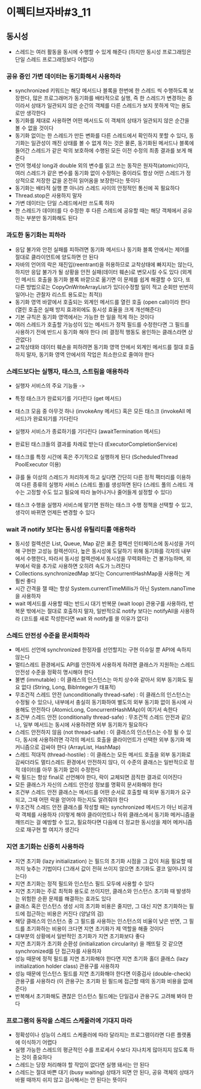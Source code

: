 #  이펙티브자바#3_11
## 동시성
* 스레드는 여러 활동을 동시에 수행할 수 있게 해준다 (하지만 동시성 프로그래밍은 단일 스레드 프로그래밍보다 어렵다)

### 공유 중인 가변 데이터는 동기화해서 사용하라
* synchronized 키워드는 해당 메서드나 블록을 한번에 한 스레드 씩 수행하도록 보장한다, 많은 프로그래머가 동기화를 배타적으로 실행, 즉 한 스레드가 변경하는 중이라서 상태가 일관되지 않은 순간의 객체를 다른 스레드가 보지 못하게 막는 용도로만 생각한다
* 동기화를 제대로 사용하면 어떤 메서드도 이 객체의 상태가 일관되지 않은 순간을 볼 수 없을 것이다
* 동기화 없이는 한 스레드가 만든 변화를 다른 스레드에서 확인하지 못할 수 있다, 동기화는 일관성이 깨진 상태를 볼 수 없게 하는 것은 물론, 동기화된 메서드나 블록에 들어간 스레드가 같은 락의 보호하에 수행된 모든 이전 수정의 최종 결과를 보게 해준다
* 언어 명세상 long과 double 외의 변수를 읽고 쓰는 동작은 원자적(atomic)이다, 여러 스레드가 같은 변수를 동기화 없이 수정하는 중이라도 항상 어떤 스레드가 정상적으로 저장한 값을 온전히 읽어옴을 보장한다는 뜻이다
* 동기화는 배타적 실행 뿐 아니라 스레드 사이의 안정적인 통신에 꼭 필요하다
* Thread.stop은 사용하지 말자
* 가변 데이터는 단일 스레드에서만 쓰도록 하자
* 한 스레드가 데이터를 다 수정한 후 다른 스레드에 공유할 때는 해당 객체에서 공유하는 부분만 동기화해도 된다

### 과도한 동기화는 피하라
* 응답 불가와 안전 실패를 피하려면 동기화 메서드나 동기화 블록 안에서는 제어를 절대로 클라이언트에 양도하면 안 된다
* 자바의 언어의 락은 재진입(reentrant)을 허용하므로 교착상태에 빠지지는 않는다, 하지만 응답 불가가 될 상황을 안전 실패(데이터 훼손)로 변모시킬 수도 있다 (외계인 메서드 호출을 동기화 블록 바깥으로 옮기면 이 문제를 쉽게 해결할 수 있다, 또 다른 방법으로는 CopyOnWriteArrayList가 있다(수정할 일이 적고 순회만 빈번히 일어나는 관찰자 리스트 용도로는 최적))
* 동기화 영역 바깥에서 호출되는 외계인 메서드를 열린 호출 (open call)이라 한다 (열린 호출은 실패 방지 효과외에도 동시성 효율을 크게 개선해준다)
* 기본 규칙은 동기화 영역에서는 가능한 한 일을 적게 하는 것이다
* 여러 스레드가 호출할 가능성이 있는 메서드가 정적 필드를 수정한다면 그 필드를 사용하기 전에 반드시 동기화 해야 한다 (비 결정적 행동도 용인하는 클래스라면 상관없다)
* 교착상태와 데이터 훼손을 피하려면 동기화 영역 안에서 외계인 메서드를 절대 호출하지 말자, 동기화 영역 안에서의 작업은 최소한으로 줄여야 한다

### 스레드보다는 실행자, 태스크, 스트림을 애용하라
* 실행자 서비스의 주요 기능들 ->
* 특정 태스크가 완료되기를 기다린다 (get 메서드)
* 태스크 모음 중 아무것 하나 (invokeAny 메서드) 혹은 모든 태스크 (invokeAll 메서드)가 완료되기를 기다린다
* 실행자 서비스가 종료하기를 기다린다 (awaitTermination 메서드)
* 완료된 태스크들의 결과를 차례로 받는다 (ExecutorCompletionService)
* 태스크를 특정 시간에 혹은 주기적으로 실행하게 된다 (ScheduledThread PoolExecutor 이용)

* 큐를 둘 이상의 스레드가 처리하게 하고 싶다면 간단히 다른 정적 팩터리를 이용하여 다른 종류의 실행자 서비스 (스레드 풀)를 생성하면 된다 (스레드 풀의 스레드 개수는 고정할 수도 있고 필요에 따라 늘어나거나 줄어들게 설정할 수 있다)
* 태스크 수행을 실행자 서비스에 맡기면 원하는 태스크 수행 정책을 선택할 수 있고, 생각이 바뀌면 언제든 변경할 수 있다

### wait 과 notify 보다는 동시성 유틸리티를 애용하라
* 동시성 컬렉션은 List, Queue, Map 같은 표준 컬렉션 인터페이스에 동시성을 가미해 구현한 고성능 컬렉션이다, 높은 동시성에 도달하기 위해 동기화를 각자의 내부에서 수행한다, 따라서 동시성 컬렉션에서 동시성을 무력화하는 건 불가능하며, 외부에서 락을 추가로 사용하면 오히려 속도가 느려진다
* Collections.synchronizedMap 보다는 ConcurrentHashMap을 사용하는 게 훨씬 좋다
* 시간 간격을 잴 때는 항상 System.currentTimeMillis가 아닌 System.nanoTime을 사용하자
* wait 메서드를 사용할 때는 반드시 대기 반복문 (wait loop) 관용구를 사용하라, 반복문 밖에서는 절대로 호출하지 말자, 일반적으로 notify 보다는 notifyAll을 사용하라 (코드를 새로 작성한다면 wait 와 notify를 쓸 이유가 없다)

### 스레드 안전성 수준을 문서화하라
* 메서드 선언에 synchronized 한정자를 선언할지는 구현 이슈일 뿐 API에 속하지 않는다
* 멀티스레드 환경에서도 API를 안전하게 사용하게 하려면 클래스가 지원하는 스레드 안전성 수준을 정확히 명시해야 한다
* 불변 (immutable) : 이 클래스의 인스턴스는 마치 상수와 같아서 외부 동기화도 필요 없다 (String, Long, BibInteger가 태표적)
* 무조건적 스레드 안전 (unconditionally thread-safe) : 이 클래스의 인스턴스는 수정될 수 있으나, 내부에서 충실히 동기화하여 별도의 외부 동기화 없이 동시에 사용해도 안전하다 (AtomicLong, ConcurrentHashMAp)이 여기서 속한다
* 조건부 스레드 안전 (conditionally thread-safe) : 무조건적 스레드 안전과 같으나, 일부 메서드는 동시에 사용하려면 외부 동기화가 필요하다
* 스레드 안전하지 않음 (not thread-safe) : 이 클래스의 인스턴스는 수정 될 수 있다, 동시에 사용하려면 각각의 메서드 호출을 클라이언트가 선택한 외부 동기화 메커니즘으로 감싸야 한다 (ArrayList, HashMap)
* 스레드 적대적 (thread-hostile) : 이 클래스는 모든 메서드 호출을 외부 동기화로 감싸더라도 멀티스레드 환경에서 안전하지 않다, 이 수준의 클래스는 일반적으로 정적 데이터를 아무 동기화 없이 수정한다
* 락 필드는 항상 final로 선언해야 한다, 락이 교체되면 끔직한 결과로 이어진다
* 모든 클래스가 자신의 스레드 안전성 정보를 명확히 문서화해야 한다
* 조건부 스레드 안전 클래스는 메서드를 어떤 순서로 호출할 때 외부 동기화가 요구되고, 그때 어떤 락을 얻어야 하는지도 알려줘야 한다
* 무조건적 스레드 안전 클래스를 작성할 때는 synchronized 메서드가 아닌 비공개 락 객체를 사용하자 (이렇게 해야 클라이언트나 하위 클래스에서 동기화 메커니즘을 깨뜨리는 걸 예방할 수 있고, 필요하다면 다음에 더 정교한 동시성을 제어 메커니즘으로 재구현 할 여지가 생긴다

### 지연 초기화는 신중히 사용하라
* 지연 초기화 (lazy initialization) 는 필드의 초기화 시점을 그 값이 처음 필요할 때까지 늦추는 기법이다 (그래서 값이 전혀 쓰이지 않으면 초기화도 결코 일어나지 않는다)
* 지연 초기화는 정적 필드와 인스턴스 필드 모두에 사용할 수 있다
* 지연 초기화는 주로 최적화 용도로 쓰이지만, 클래스와 인스턴스 초기화 때 발생하는 위험한 순환 문제를 해결하는 효과도 있다
* 클래스 혹은 인스턴스 생성 시의 초기화 비용은 줄지만, 그 대신 지연 초기화하는 필드에 접근하는 비용은 커진다 (양날의 검)
* 해당 클래스의 인스턴스 중 그 필드를 사용하는 인스턴스의 비율이 낮은 반면, 그 필드를 초기화하는 비용이 크다면 지연 초기화가 제 역할을 해줄 것이다
* 대부분의 상황에서 일반적인 초기화가 지연 초기화보다 좋다
* 지연 초기화가 초기화 순환성 (initialization circularity) 을 깨뜨릴 것 같으면 synchronized를 단 접근자를 사용하자
* 성능 때문에 정적 필드를 지연 초기화해야 한다면 지연 초기화 홀더 클래스 (lazy initialization holder class) 관용구를 사용하자
* 성능 때문에 인스턴스 필드를 지연 초기화해야 한다면 이중검사 (double-check) 관용구를 사용하라 (이 관용구는 초기화 된 필드에 접근할 때의 동기화 비용을 없애준다)
* 반복해서 초기화해도 괜찮은 인스턴스 필드에는 단일검사 관용구도 고려해 봐야 한다

### 프로그램의 동작을 스레드 스케줄러에 기대지 마라
* 정확성이나 성능이 스레드 스케줄러에 따라 달라지는 프로그램이라면 다른 플랫폼에 이식하기 어렵다
* 실행 가능한 스레드의 평균적인 수를 프로세서 수보다 지나치게 많아지지 않도록 하는 것이 중요하다
* 스레드는 당장 처리해야 할 작업이 없다면 실행 돼서는 안 된다
* 스레드는 절대 바쁜 대기 (busy waiting) 상태가 되면 안 된다, 공유 객체의 상태가 바뀔 때까지 쉬지 않고 검사해서는 안 된다는 뜻이다